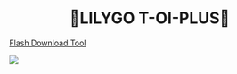 <h1 align = "center">🌟LILYGO T-OI-PLUS🌟</h1>

[Flash Download Tool](https://www.espressif.com/en/support/download/other-tools)

![](../image/)

